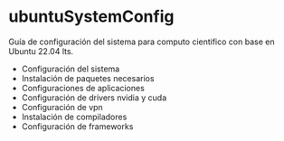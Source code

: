 # ubuntuSystemConfig
Guía de configuración del sistema para computo cientifico con base en Ubuntu 22.04 lts.

* Configuración del sistema
* Instalación de paquetes necesarios
* Configuraciones de aplicaciones
* Configuración de drivers nvidia y cuda
* Configuración de vpn
* Instalación de compiladores
* Configuración de frameworks
